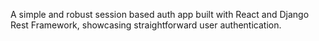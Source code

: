 A simple and robust session based auth app built with React and Django Rest Framework, showcasing straightforward user authentication.